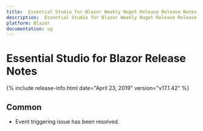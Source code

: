 ```yaml
---
title:  Essential Studio for Blazor Weekly Nuget Release Release Notes  
description:  Essential Studio for Blazor Weekly Nuget Release Release Notes  
platform: Blazor
documentation: ug
---
```


#  Essential Studio for Blazor  Release Notes  

{% include release-info.html date="April 23, 2019"  version="v17.1.42" %} 


## Common

- Event triggering issue has been resolved.